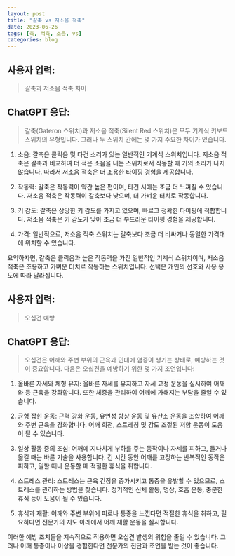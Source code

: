 ```yaml
---
layout: post
title: "갈축 vs 저소음 적축"
date: 2023-06-26
tags: [축, 적축, 소음, vs]
categories: blog
---
```


## 사용자 입력:
> 갈축과 저소음 적축 차이

## ChatGPT 응답:
> 갈축(Gateron 스위치)과 저소음 적축(Silent Red 스위치)은 모두 기계식 키보드 스위치의 유형입니다. 그러나 두 스위치 간에는 몇 가지 주요한 차이가 있습니다.

1. 소음: 갈축은 클릭음 및 타건 소리가 있는 일반적인 기계식 스위치입니다. 저소음 적축은 갈축과 비교하여 더 적은 소음을 내는 스위치로서 작동할 때 거의 소리가 나지 않습니다. 따라서 저소음 적축은 더 조용한 타이핑 경험을 제공합니다.

2. 작동력: 갈축은 작동력이 약간 높은 편이며, 타건 시에는 조금 더 느껴질 수 있습니다. 저소음 적축은 작동력이 갈축보다 낮으며, 더 가벼운 터치로 작동합니다.

3. 키 감도: 갈축은 상당한 키 감도를 가지고 있으며, 빠르고 정확한 타이핑에 적합합니다. 저소음 적축은 키 감도가 낮아 조금 더 부드러운 타이핑 경험을 제공합니다.

4. 가격: 일반적으로, 저소음 적축 스위치는 갈축보다 조금 더 비싸거나 동일한 가격대에 위치할 수 있습니다.

요약하자면, 갈축은 클릭음과 높은 작동력을 가진 일반적인 기계식 스위치이며, 저소음 적축은 조용하고 가벼운 터치로 작동하는 스위치입니다. 선택은 개인의 선호와 사용 용도에 따라 달라집니다.

## 사용자 입력:
> 오십견 예방

## ChatGPT 응답:
> 오십견은 어깨와 주변 부위의 근육과 인대에 염증이 생기는 상태로, 예방하는 것이 중요합니다. 다음은 오십견을 예방하기 위한 몇 가지 조언입니다:

1. 올바른 자세와 체형 유지: 올바른 자세를 유지하고 자세 교정 운동을 실시하여 어깨와 등 근육을 강화합니다. 또한 체중을 관리하여 어깨에 가해지는 부담을 줄일 수 있습니다.

2. 균형 잡힌 운동: 근력 강화 운동, 유연성 향상 운동 및 유산소 운동을 조합하여 어깨와 주변 근육을 강화합니다. 어깨 회전, 스트레칭 및 강도 조절된 저항 운동이 도움이 될 수 있습니다.

3. 일상 활동 중의 조심: 어깨에 지나치게 부하를 주는 동작이나 자세를 피하고, 들거나 옮길 때는 바른 기술을 사용합니다. 긴 시간 동안 어깨를 고정하는 반복적인 동작은 피하고, 일할 때나 운동할 때 적절한 휴식을 취합니다.

4. 스트레스 관리: 스트레스는 근육 긴장을 증가시키고 통증을 유발할 수 있으므로, 스트레스를 관리하는 방법을 찾습니다. 정기적인 신체 활동, 명상, 호흡 운동, 충분한 휴식 등이 도움이 될 수 있습니다.

5. 휴식과 재활: 어깨와 주변 부위에 피로나 통증을 느낀다면 적절한 휴식을 취하고, 필요하다면 전문가의 지도 아래에서 어깨 재활 운동을 실시합니다.

이러한 예방 조치들을 지속적으로 적용하면 오십견 발생의 위험을 줄일 수 있습니다. 그러나 어깨 통증이나 이상을 경험한다면 전문가의 진단과 조언을 받는 것이 좋습니다.

